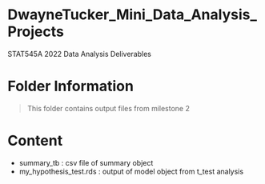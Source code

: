 # DwayneTucker_Mini_Data_Analysis_Projects
STAT545A 2022 Data Analysis Deliverables

# Folder Information

> This folder contains output files from milestone 2

# Content
* summary_tb : csv file of summary object 
* my_hypothesis_test.rds : output of model object from t_test analysis

